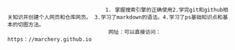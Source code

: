 
                                    
                                   1. 掌握搜索引擎的正确使用2.学完git和github相关知识并创建个人网页和仓库网页。 3.学习了markdown的语法。4.学习了ps基础知识点和基本的切图方法。
                                    网址：可以直接访问：https：//marchery.github.io 
